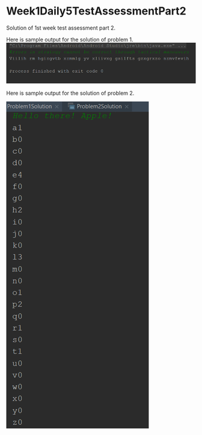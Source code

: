 # Week1Daily5TestAssessmentPart2
Solution of 1st week test assessment part 2.

Here is sample output for the solution of problem 1.
![](app/src/main/res/drawable/screenshot_2.png)

Here is sample output for the solution of problem 2.

![](app/src/main/res/drawable/screenshot_3.png)
